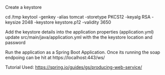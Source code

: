 Create a keystore

cd /tmp
keytool -genkey -alias tomcat -storetype PKCS12 -keyalg RSA -keysize 2048 -keystore keystore.p12 -validity 3650

Add the keystore details into the application properties (application.yml)
update src/main/java/application.yml with the the keystore location and password

Run the application as a Spring Boot Application.
Once its running the soap endpoing can be hit at https://localhost:443/ws/

Tutorial Used: https://spring.io/guides/gs/producing-web-service/
